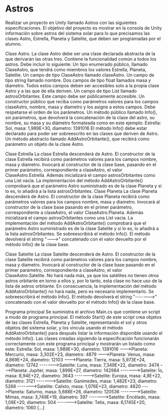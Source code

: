 # Astros

Realizar un proyecto en Unity llamado Astros con las siguientes especificaciones.
El objetivo del proyecto es mostrar en la consola de Unity información sobre astros del sistema
solar para lo que precisamos las clases Astro, Estrella, Planeta y Satelite, que deben ser
programadas por el alumno.

Clase Astro.
La clase Astro debe ser una clase declarada abstracta de la que derivarán las otras tres. Contiene la
funcionalidad común a todos los astros. Debe incluir lo siguiente:
Un tipo enumerado público, llamado ClaseAstro, que tendrá como miembros los valores
Estrella, Planeta, Satelite.
Un campo de tipo ClaseAstro llamado claseAstro.
Un campo de tipo string llamado nombre.
Dos campos de tipo float llamados masa y diametro.
Todos estos campos deben ser accesibles solo a la propia clase Astro y a las que de ella deriven.
Un campo de tipo List<Astro> llamado astrosOrbitantes. Este campo debe ser públicamente
accesible.
Un constructor público que reciba como parámetros valores para los campos claseAstro, nombre,
masa y diametro y los asigne a estos campos. Debe respetarse el orden de los parámetros.
Un método público llamado Info(), sin parámetros, que devolverá la concatenación de la clase del
astro, su nombre, su masa y su diámetro formateada como en este ejemplo:
Estrella: Sol, masa: 1,989E+30, diametro: 1391016
El método Info() debe estar declarado para poder ser sobreescrito en las clases que deriven de
Astro.
Un método abstracto llamado AddAstroOrbitante(), que recibirá como parámetro un objeto de la
clase Astro.

Clase Estrella
La clase Estrella descenderá de Astro.
El constructor de la clase Estrella recibirá como parámetros valores para los campos nombre,
masa y diametro. Invocará al constructor de la clase base, pasando en el primer parámetro,
correspondiente a claseAstro, el valor ClaseAstro.Estrella. Además inicializará el campo
astrosOrbitantes como una List<Astro> vacía.
La implementación del método AddAstroOrbitante() comprobará que el parámetro Astro
suministrado es de la clase Planeta y si lo es, lo añadirá a la lista astrosOrbitantes.
Clase Planeta
La clase Planeta descenderá de Astro.
El constructor de la clase Planeta recibirá como parámetros valores para los campos nombre, masa
y diametro. Invocará al constructor de la clase base pasando en el primer parámetro,
correspondiente a claseAstro, el valor ClaseAstro.Planeta. Además inicializará el campo
astrosOrbitantes como una List<Astro> vacía.
La implementación del método AddAstroOrbitante() comprobará que el parámetro Astro
suministrado es de la clase Satelite y si lo es, lo añadirá a la lista astrosOrbitantes.
Se sobreescribirá el método Info(). El método devolverá el string "--->" concatenado con el
valor devuelto por el método Info() de la clase base.

Clase Satelite
La clase Satelite descenderá de Astro.
El constructor de la clase Satelite recibirá como parámetros valores para los campos nombre,
masa y diametro. Invocará al constructor de la clase base pasando en el primer parámetro,
correspondiente a claseAstro, el valor ClaseAstro.Satelite. No hará nada más, ya que los
satélites no tienen otros astros orbitante en torno a ellos y, por lo tanto, esta clase no hace uso de la
lista de astros orbitante.
En consecuencia, la implementación del método AddAstroOrbitante() no hará nada, pero es
necesario implementarlo.
Se sobreescribirá el método Info(). El método devolverá el string "------->" concatenado con
el valor devuelto por el método Info() de la clase base.

Programa principal
Se suministra el archivo Main.cs que contiene un script a modo de programa principal. El método
Start() de este script crea objetos de las clases Estrella, Planeta y Satelite, representando el
sol y otros objetos del sistema solar, y los vincula usando el método AddAstroOrbitante() para
después listar la información disponible usando el método Info(). Las clases creadas siguiendo la
especificación funcionarán correctamente con este programa principal y mostrarán un listado como
este:
Estrella: Sol, masa: 1,989E+30, diametro: 1391016
--->Planeta: Mercurio, masa: 3,302E+23, diametro: 4879
--->Planeta: Venus, masa: 4,869E+24, diametro: 12103
--->Planeta: Tierra, masa: 5,973E+24, diametro: 12742
------->Satelite: Luna, masa: 7,349E+22, diametro: 3474
--->Planeta: Jupiter, masa: 1,899E+27, diametro: 142984
------->Satelite: Ío, masa: 8,94E+22, diametro: 3643
------->Satelite: Europa, masa: 4,8E+22, diametro: 3121
------->Satelite: Ganimedes, masa: 1,482E+23, diametro: 5268
------->Satelite: Calisto, masa: 1,076E+23, diametro: 4820
--->Planeta: Saturno, masa: 5,688E+26, diametro: 120536
------->Satelite: Mimas, masa: 3,749E+19, diametro: 397
------->Satelite: Encélado, masa: 1,08E+20, diametro: 504
------->Satelite: Tetis, masa: 6,1745E+20, diametro: 1060
[...]
